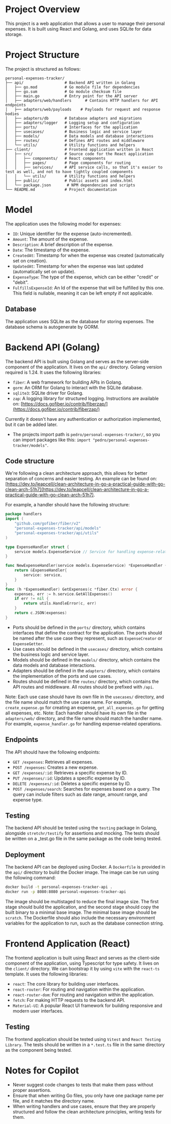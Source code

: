 # Project Overview

This project is a web application that allows a user to manage their personal expenses. It is built using React and Golang, and uses SQLite for data storage.

# Project Structure
The project is structured as follows:

```
personal-expenses-tracker/
├── api/                  # Backend API written in Golang
│   ├── go.mod            # Go module file for dependencies
│   ├── go.sum            # Go module checksum file
│   ├── main.go           # Entry point for the API server
│   ├── adapters/web/handlers      # Contains HTTP handlers for API endpoints
│   ├── adapters/web/payloads    # Payloads for request and response bodies
│   ├── adapters/db       # Database adapters and migrations
│   ├── adapters/logger   # Logging setup and configuration
│   ├── ports/            # Interfaces for the application
│   ├── usecases/         # Business logic and service layer
│   ├── models/           # Data models and database interactions                                          
│   ├── routes/           # Defines API routes and middleware
│   └── utils/            # Utility functions and helpers
├── client/               # Frontend application written in React
│   ├── src/              # Source code for the React application
│   │   ├── components/   # React components
│   │   ├── pages/        # Page components for routing
│   │   ├── services/     # API service calls, so that it's easier to test as well, and not to have tightly coupled components
│   │   └── utils/        # Utility functions and helpers
│   ├── public/           # Public assets and index.html
│   └── package.json       # NPM dependencies and scripts
└── README.md             # Project documentation
```

# Model
The application uses the following model for expenses:
- `ID`: Unique identifier for the expense (auto-incremented).
- `Amount`: The amount of the expense.
- `Description`: A brief description of the expense.
- `Date`: The timestamp of the expense.
- `CreatedAt`: Timestamp for when the expense was created (automatically set on creation).
- `UpdatedAt`: Timestamp for when the expense was last updated (automatically set on update).
- `ExpenseType`: The type of the expense, which can be either "credit" or "debit".
- `FulfillsExpenseId`: An Id of the expense that will be fulfilled by this one. This field is nullable, meaning it can be left empty if not applicable.

## Database
The application uses SQLite as the database for storing expenses. The database schema is autogenerate by GORM.

# Backend API (Golang)
The backend API is built using Golang and serves as the server-side component of the application. It lives on the `api/` directory. Golang version required is 1.24.
It uses the following libraries:
- `fiber`: A web framework for building APIs in Golang.
- `gorm`: An ORM for Golang to interact with the SQLite database.
- `sqlite3`: SQLite driver for Golang.
- `zap`: A logging library for structured logging. Instructions are available on: [https://docs.gofiber.io/contrib/fiberzap/](https://docs.gofiber.io/contrib/fiberzap/)

Currently it doesn't have any authentication or authorization implemented, but it can be added later.
- The projects import path is `pedro/personal-expenses-tracker/`, so you can import packages like this: `import "pedro/personal-expenses-tracker/models"`.

## Code structure
We're following a clean architecture approach, this allows for better separation of concerns and easier testing. An example can be found on: [https://dev.to/leapcell/clean-architecture-in-go-a-practical-guide-with-go-clean-arch-51h7](https://dev.to/leapcell/clean-architecture-in-go-a-practical-guide-with-go-clean-arch-51h7).

For example, a handler should have the following structure:

```go
package handlers
import (
    "github.com/gofiber/fiber/v2"
    "personal-expenses-tracker/api/models"
    "personal-expenses-tracker/api/utils"
)

type ExpenseHandler struct {
    service models.ExpenseService // Service for handling expense-related operations
}

func NewExpenseHandler(service models.ExpenseService) *ExpenseHandler {
    return &ExpenseHandler{
        service: service,
    }
}
func (h *ExpenseHandler) GetExpenses(c *fiber.Ctx) error {
    expenses, err := h.service.GetAllExpenses()
    if err != nil {
        return utils.HandleError(c, err)
    }
    return c.JSON(expenses)
}
```
- Ports should be defined in the `ports/` directory, which contains interfaces that define the contract for the application. The ports should be named after the use case they represent, such as `ExpenseCreator` or `ExpenseGetter`.
- Use cases should be defined in the `usecases/` directory, which contains the business logic and service layer.
- Models should be defined in the `models/` directory, which contains the data models and database interactions.
- Adapters should be defined in the `adapters/` directory, which contains the implementation of the ports and use cases.
- Routes should be defined in the `routes/` directory, which contains the API routes and middleware. All routes should be prefixed with `/api`.

Note: Each use case should have its own file in the `usecases/` directory, and the file name should match the use case name. For example, `create_expense.go` for creating an expense, `get_all_expenses.go` for getting all expenses, etc.
Note: Each handler should have its own file in the `adapters/web/` directory, and the file name should match the handler name. For example, `expense_handler.go` for handling expense-related operations.

## Endpoints
The API should have the following endpoints:
- `GET /expenses`: Retrieves all expenses.
- `POST /expenses`: Creates a new expense.
- `GET /expenses/:id`: Retrieves a specific expense by ID.
- `PUT /expenses/:id`: Updates a specific expense by ID.
- `DELETE /expenses/:id`: Deletes a specific expense by ID.
- `POST /expenses/search`: Searches for expenses based on a query. The query can include filters such as date range, amount range, and expense type.

## Testing
The backend API should be tested using the `testing` package in Golang, alongside `stretchr/testify` for assertions and mocking.
The tests should be written on a _test.go file in the same package as the code being tested.

## Deployment
The backend API can be deployed using Docker. A `Dockerfile` is provided in the `api/` directory to build the Docker image. The image can be run using the following command:
```bash
docker build -t personal-expenses-tracker-api .
docker run -p 8080:8080 personal-expenses-tracker-api
```

The image should be multistaged to reduce the final image size. The first stage should build the application, and the second stage should copy the built binary to a minimal base image.
The minimal base image should be `scratch`. The Dockerfile should also include the necessary environment variables for the application to run, such as the database connection string.

# Frontend Application (React)
The frontend application is built using React and serves as the client-side component of the application, using Typescript for type safety. It lives on the `client/` directory.
We can bootstrap it by using `vite` with the `react-ts` template.
It uses the following libraries:
- `react`: The core library for building user interfaces.
- `react-router`: For routing and navigation within the application.
- `react-router-dom`: For routing and navigation within the application.
- `fetch`: For making HTTP requests to the backend API.
- `Material-UI`: A popular React UI framework for building responsive and modern user interfaces.

## Testing
The frontend application should be tested using `Vitest` and `React Testing Library`.
The tests should be written in a `*.test.ts` file in the same directory as the component being tested.

# Notes for Copilot
- Never suggest code changes to tests that make them pass without proper assertions.
- Ensure that when writing Go files, you only have one package name per file, and it matches the directory name.
- When writing handlers and use cases, ensure that they are properly structured and follow the clean architecture principles, writing tests for them.